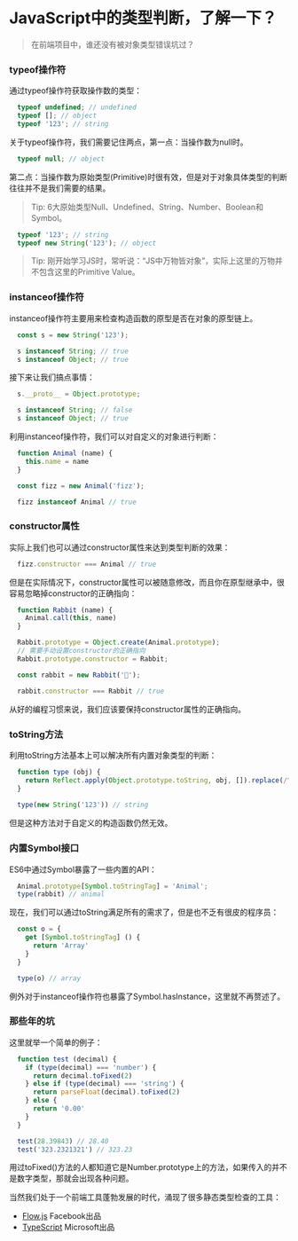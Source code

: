 # JavaScript中的类型判断，了解一下？

> 在前端项目中，谁还没有被对象类型错误坑过？

### typeof操作符

  通过typeof操作符获取操作数的类型：

```JavaScript
  typeof undefined; // undefined
  typeof []; // object
  typeof '123'; // string
```

  关于typeof操作符，我们需要记住两点，第一点：当操作数为null时。

```JavaScript
  typeof null; // object
```

  第二点：当操作数为原始类型(Primitive)时很有效，但是对于对象具体类型的判断往往并不是我们需要的结果。

> Tip: 6大原始类型Null、Undefined、String、Number、Boolean和Symbol。

```JavaScript
  typeof '123'; // string
  typeof new String('123'); // object
```

> Tip: 刚开始学习JS时，常听说：“JS中万物皆对象”，实际上这里的万物并不包含这里的Primitive Value。

### instanceof操作符

  instanceof操作符主要用来检查构造函数的原型是否在对象的原型链上。

```JavaScript
  const s = new String('123');

  s instanceof String; // true
  s instanceof Object; // true
```

  接下来让我们搞点事情：

```JavaScript
  s.__proto__ = Object.prototype;

  s instanceof String; // false
  s instanceof Object; // true
```

  利用instanceof操作符，我们可以对自定义的对象进行判断：

```JavaScript
  function Animal (name) {
    this.name = name
  }

  const fizz = new Animal('fizz');

  fizz instanceof Animal // true
```

### constructor属性

  实际上我们也可以通过constructor属性来达到类型判断的效果：

```JavaScript
  fizz.constructor === Animal // true
```

  但是在实际情况下，constructor属性可以被随意修改，而且你在原型继承中，很容易忽略掉constructor的正确指向：

```JavaScript
  function Rabbit (name) {
    Animal.call(this, name)
  }

  Rabbit.prototype = Object.create(Animal.prototype);
  // 需要手动设置constructor的正确指向
  Rabbit.prototype.constructor = Rabbit;

  const rabbit = new Rabbit('🐰');

  rabbit.constructor === Rabbit // true
```

  从好的编程习惯来说，我们应该要保持constructor属性的正确指向。

### toString方法

  利用toString方法基本上可以解决所有内置对象类型的判断：

```JavaScript
  function type (obj) {
    return Reflect.apply(Object.prototype.toString, obj, []).replace(/^\[object\s(\w+)\]$/, '$1').toLowerCase()
  }
  
  type(new String('123')) // string
```

  但是这种方法对于自定义的构造函数仍然无效。

### 内置Symbol接口

  ES6中通过Symbol暴露了一些内置的API：

```JavaScript
  Animal.prototype[Symbol.toStringTag] = 'Animal';
  type(rabbit) // animal
```

  现在，我们可以通过toString满足所有的需求了，但是也不乏有很皮的程序员：

```JavaScript
  const o = {
    get [Symbol.toStringTag] () {
      return 'Array'
    }
  }

  type(o) // array
```

  例外对于instanceof操作符也暴露了Symbol.hasInstance，这里就不再赘述了。

### 那些年的坑

  这里就举一个简单的例子：

```JavaScript
  function test (decimal) {
    if (type(decimal) === 'number') {
      return decimal.toFixed(2)
    } else if (type(decimal) === 'string') {
      return parseFloat(decimal).toFixed(2)
    } else {
      return '0.00'
    }
  }

  test(28.39843) // 28.40
  test('323.2321321') // 323.23
```

  用过toFixed()方法的人都知道它是Number.prototype上的方法，如果传入的并不是数字类型，那就会出现各种问题。

  当然我们处于一个前端工具蓬勃发展的时代，涌现了很多静态类型检查的工具：

- [Flow.js](https://github.com/facebook/flow) Facebook出品
- [TypeScript](https://github.com/Microsoft/TypeScript) Microsoft出品
